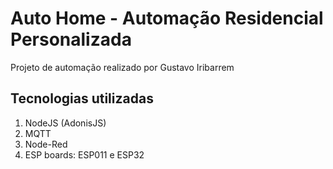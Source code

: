 #   Auto Home - Automação Residencial Personalizada

Projeto de automação realizado por Gustavo Iribarrem

## Tecnologias utilizadas

1. NodeJS (AdonisJS)
2. MQTT
3. Node-Red
4. ESP boards: ESP011 e ESP32 